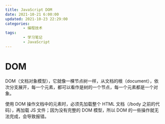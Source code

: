 ```yaml
---
title: JavaScript DOM
date: 2021-10-21 6:00:00
updated: 2021-10-23 22:29:00
categories:
        - 编程技术
tags:
        - 学习笔记
        - JavaScript
---
```


# DOM

DOM（文档对象模型），它就像一棵节点树一样，从文档的根（document），依次分支展开，每一个元素，都可以看作是树的一个节点，每一个元素都是一个对象。

使用 DOM 操作文档中的元素时，必须先加载整个 HTML 文档（/body 之前的代码），再加载 JS 文件；因为没有完整的 DOM 模型，所以 DOM 的一些操作就无法完成，会导致报错。
